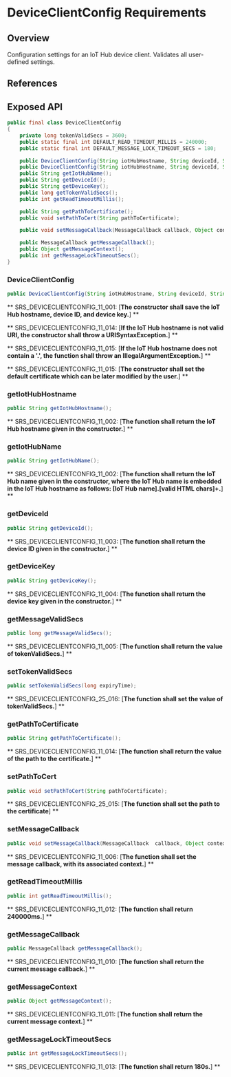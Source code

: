 # DeviceClientConfig Requirements

## Overview

Configuration settings for an IoT Hub device client. Validates all user-defined settings.

## References

## Exposed API

```java
public final class DeviceClientConfig
{
    private long tokenValidSecs = 3600;
    public static final int DEFAULT_READ_TIMEOUT_MILLIS = 240000;
    public static final int DEFAULT_MESSAGE_LOCK_TIMEOUT_SECS = 180;

    public DeviceClientConfig(String iotHubHostname, String deviceId, String deviceKey);
    public DeviceClientConfig(String iotHubHostname, String deviceId, String deviceKey);
    public String getIotHubName();
    public String getDeviceId();
    public String getDeviceKey();
    public long getTokenValidSecs();
    public int getReadTimeoutMillis();

    public String getPathToCertificate();
    public void setPathToCert(String pathToCertificate);

    public void setMessageCallback(MessageCallback callback, Object context);

    public MessageCallback getMessageCallback();
    public Object getMessageContext();
    public int getMessageLockTimeoutSecs();
}
```


### DeviceClientConfig

```java
public DeviceClientConfig(String iotHubHostname, String deviceId, String deviceKey);
```

** SRS_DEVICECLIENTCONFIG_11_001: [**The constructor shall save the IoT Hub hostname, device ID, and device key.**] **

** SRS_DEVICECLIENTCONFIG_11_014: [**If the IoT Hub hostname is not valid URI, the constructor shall throw a URISyntaxException.**] **

** SRS_DEVICECLIENTCONFIG_11_015: [**If the IoT Hub hostname does not contain a '.', the function shall throw an IllegalArgumentException.**] **

** SRS_DEVICECLIENTCONFIG_11_015: [**The constructor shall set the default certificate which can be later modified by the user.**] **


### getIotHubHostname

```java
public String getIotHubHostname();
```

** SRS_DEVICECLIENTCONFIG_11_002: [**The function shall return the IoT Hub hostname given in the constructor.**] **


### getIotHubName

```java
public String getIotHubName();
```

** SRS_DEVICECLIENTCONFIG_11_002: [**The function shall return the IoT Hub name given in the constructor, where the IoT Hub name is embedded in the IoT Hub hostname as follows: [IoT Hub name].[valid HTML chars]+.**] ** 


### getDeviceId

```java
public String getDeviceId();
```

** SRS_DEVICECLIENTCONFIG_11_003: [**The function shall return the device ID given in the constructor.**] **


### getDeviceKey

```java
public String getDeviceKey();
```

** SRS_DEVICECLIENTCONFIG_11_004: [**The function shall return the device key given in the constructor.**] **


### getMessageValidSecs

```java
public long getMessageValidSecs();
```

** SRS_DEVICECLIENTCONFIG_11_005: [**The function shall return the value of tokenValidSecs.**] **

### setTokenValidSecs

```java
public setTokenValidSecs(long expiryTime);
```

** SRS_DEVICECLIENTCONFIG_25_016: [**The function shall set the value of tokenValidSecs.**] **

### getPathToCertificate

```java
public String getPathToCertificate();
```

** SRS_DEVICECLIENTCONFIG_11_014: [**The function shall return the value of the path to the certificate.**] **

### setPathToCert

```java
public void setPathToCert(String pathToCertificate);
```

** SRS_DEVICECLIENTCONFIG_25_015: [**The function shall set the path to the certificate**] **


### setMessageCallback

```java
public void setMessageCallback(MessageCallback  callback, Object context);
```

** SRS_DEVICECLIENTCONFIG_11_006: [**The function shall set the message callback, with its associated context.**] ** 


### getReadTimeoutMillis

```java
public int getReadTimeoutMillis();
```

** SRS_DEVICECLIENTCONFIG_11_012: [**The function shall return 240000ms.**] **


### getMessageCallback

```java
public MessageCallback getMessageCallback();
```

** SRS_DEVICECLIENTCONFIG_11_010: [**The function shall return the current message callback.**] ** 


### getMessageContext

```java
public Object getMessageContext();
```

** SRS_DEVICECLIENTCONFIG_11_011: [**The function shall return the current message context.**] **


### getMessageLockTimeoutSecs

```java
public int getMessageLockTimeoutSecs();
```

** SRS_DEVICECLIENTCONFIG_11_013: [**The function shall return 180s.**] **